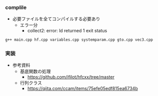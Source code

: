 ### complile
- 必要ファイルを全てコンパイルする必要あり
    - エラー分
        - collect2: error: ld returned 1 exit status
```bash
g++ main.cpp hf.cpp variables.cpp systemparam.cpp gto.cpp vec3.cpp
```

### 実装
- 参考資料
    - 基底関数の処理
        - https://github.com/ifilot/hfcxx/tree/master
    - 行列クラス
        - https://qiita.com/ccam/items/75efe05edf815ea6734b